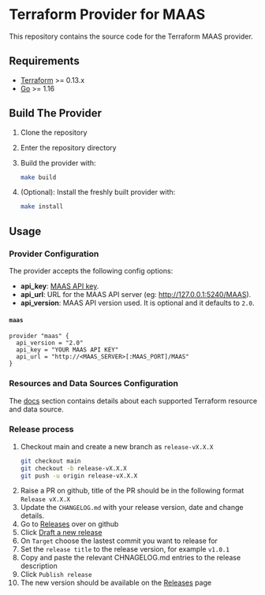 # Terraform Provider for MAAS

This repository contains the source code for the Terraform MAAS provider.

## Requirements

- [Terraform](https://www.terraform.io/downloads.html) >= 0.13.x
- [Go](https://golang.org/doc/install) >= 1.16

## Build The Provider

1. Clone the repository
1. Enter the repository directory
1. Build the provider with:

    ```sh
    make build
    ```

1. (Optional): Install the freshly built provider with:

    ```sh
    make install
    ```

## Usage

### Provider Configuration

The provider accepts the following config options:

- **api_key**: [MAAS API key](https://maas.io/docs/snap/3.0/cli/maas-cli#heading--log-in-required).
- **api_url**: URL for the MAAS API server (eg: <http://127.0.0.1:5240/MAAS>).
- **api_version**: MAAS API version used. It is optional and it defaults to `2.0`.

#### `maas`

```hcl
provider "maas" {
  api_version = "2.0"
  api_key = "YOUR MAAS API KEY"
  api_url = "http://<MAAS_SERVER>[:MAAS_PORT]/MAAS"
}
```

### Resources and Data Sources Configuration

The [docs](/docs) section contains details about each supported Terraform resource and data source.

### Release process

1. Checkout main and create a new branch as `release-vX.X.X`
   ```bash
   git checkout main  
   git checkout -b release-vX.X.X
   git push -u origin release-vX.X.X
   ```
2. Raise a PR on github, title of the PR should be in the following format
   `Release vX.X.X`
3. Update the `CHANGELOG.md` with your release version, date and change details.
4. Go to [Releases](https://github.com/maas/terraform-provider-maas/releases) over on github
5. Click [Draft a new release](https://github.com/maas/terraform-provider-maas/releases/new)
6. On `Target` choose the lastest commit you want to release for
7. Set the `release title` to the release version, for example `v1.0.1`
8. Copy and paste the relevant CHNAGELOG.md entries to the release description
9. Click `Publish release`
10. The new version should be available on the [Releases](https://github.com/maas/terraform-provider-maas/releases) page
   
